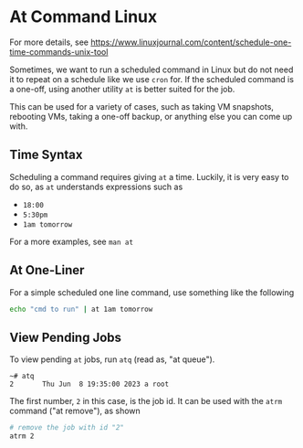 # At Command Linux

For more details, see <https://www.linuxjournal.com/content/schedule-one-time-commands-unix-tool>

Sometimes, we want to run a scheduled command in Linux but do not need it to repeat on a schedule like we use `cron` for. If the scheduled command is a one-off, using another utility `at` is better suited for the job.

This can be used for a variety of cases, such as taking VM snapshots, rebooting VMs, taking a one-off backup, or anything else you can come up with.

## Time Syntax

Scheduling a command requires giving `at` a time. Luckily, it is very easy to do so, as `at` understands expressions such as

- `18:00`
- `5:30pm`
- `1am tomorrow`

For a more examples, see `man at`

## At One-Liner

For a simple scheduled one line command, use something like the following

```bash
echo "cmd to run" | at 1am tomorrow
```

## View Pending Jobs

To view pending `at` jobs, run `atq` (read as, "at queue").

```terminal
~# atq
2       Thu Jun  8 19:35:00 2023 a root
```

The first number, `2` in this case, is the job id. It can be used with the `atrm` command ("at remove"), as shown

```bash
# remove the job with id "2"
atrm 2
```
